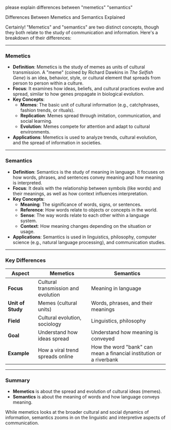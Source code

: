 please explain differences between "memetics" "semantics"

Differences Between Memetics and Semantics Explained

Certainly! "Memetics" and "semantics" are two distinct concepts, though they both relate to the study of communication and information. Here's a breakdown of their differences:

---

### **Memetics**
- **Definition**: Memetics is the study of memes as units of cultural transmission. A "meme" (coined by Richard Dawkins in *The Selfish Gene*) is an idea, behavior, style, or cultural element that spreads from person to person within a culture.
- **Focus**: It examines how ideas, beliefs, and cultural practices evolve and spread, similar to how genes propagate in biological evolution.
- **Key Concepts**:
  - **Memes**: The basic unit of cultural information (e.g., catchphrases, fashion trends, or rituals).
  - **Replication**: Memes spread through imitation, communication, and social learning.
  - **Evolution**: Memes compete for attention and adapt to cultural environments.
- **Applications**: Memetics is used to analyze trends, cultural evolution, and the spread of information in societies.

---

### **Semantics**
- **Definition**: Semantics is the study of meaning in language. It focuses on how words, phrases, and sentences convey meaning and how meaning is interpreted.
- **Focus**: It deals with the relationship between symbols (like words) and their meanings, as well as how context influences interpretation.
- **Key Concepts**:
  - **Meaning**: The significance of words, signs, or sentences.
  - **Reference**: How words relate to objects or concepts in the world.
  - **Sense**: The way words relate to each other within a language system.
  - **Context**: How meaning changes depending on the situation or usage.
- **Applications**: Semantics is used in linguistics, philosophy, computer science (e.g., natural language processing), and communication studies.

---

### **Key Differences**
| **Aspect**         | **Memetics**                          | **Semantics**                        |
|---------------------|---------------------------------------|--------------------------------------|
| **Focus**           | Cultural transmission and evolution  | Meaning in language                  |
| **Unit of Study**   | Memes (cultural units)               | Words, phrases, and their meanings  |
| **Field**           | Cultural evolution, sociology         | Linguistics, philosophy              |
| **Goal**            | Understand how ideas spread          | Understand how meaning is conveyed  |
| **Example**         | How a viral trend spreads online     | How the word "bank" can mean a financial institution or a riverbank |

---

### **Summary**
- **Memetics** is about the spread and evolution of cultural ideas (memes).
- **Semantics** is about the meaning of words and how language conveys meaning.

While memetics looks at the broader cultural and social dynamics of information, semantics zooms in on the linguistic and interpretive aspects of communication.
